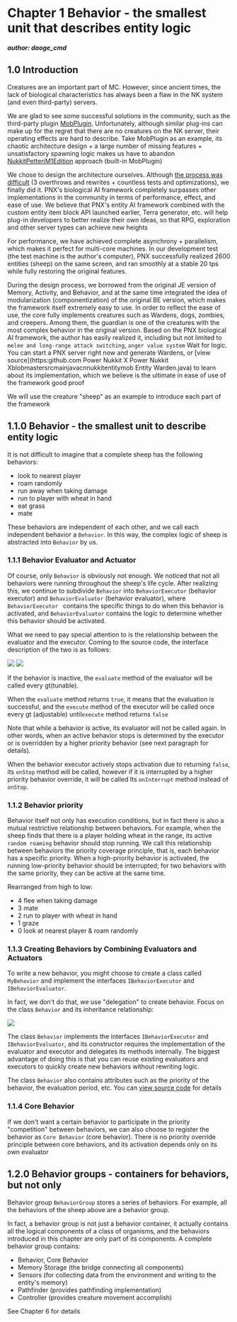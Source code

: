 # Chapter 1 Behavior - the smallest unit that describes entity logic

_**author: daoge_cmd**_

## 1.0 Introduction

Creatures are an important part of MC. However, since ancient times, the lack of biological characteristics has always been a flaw in the NK system (and even third-party) servers.

We are glad to see some successful solutions in the community, such as the third-party plugin [MobPlugin](https://github.com/Nukkit-coders/MobPlugin). Unfortunately, although similar plug-ins can make up for the regret that there are no creatures on the NK server, their operating effects are hard to describe. Take MobPlugin as an example, its chaotic architecture design + a large number of missing features + unsatisfactory spawning logic makes us have to abandon [NukkitPetteriM1Edition](https://github.com/PetteriM1/NukkitPetteriM1Edition) approach (built-in MobPlugin)

We chose to design the architecture ourselves. Although [the process was difficult](https://www.minebbs.com/threads/powernukkitx-ai-2022-7-29.13358/) (3 overthrows and rewrites + countless tests and optimizations), we finally did it. PNX's biological AI framework completely surpasses other implementations in the community in terms of performance, effect, and ease of use. We believe that PNX's entity AI framework combined with the custom entity item block API launched earlier, Terra generator, etc. will help plug-in developers to better realize their own ideas, so that RPG, exploration and other server types can achieve new heights

For performance, we have achieved complete asynchrony + parallelism, which makes it perfect for multi-core machines. In our development test (the test machine is the author's computer), PNX successfully realized 2600 entities (sheep) on the same screen, and ran smoothly at a stable 20 tps while fully restoring the original features.

During the design process, we borrowed from the original JE version of Memory, Activity, and Behavior, and at the same time integrated the idea of modularization (componentization) of the original BE version, which makes the framework itself extremely easy to use. In order to reflect the ease of use, the core fully implements creatures such as Wardens, dogs, zombies, and creepers. Among them, the guardian is one of the creatures with the most complex behavior in the original version. Based on the PNX biological AI framework, the author has easily realized it, including but not limited to ``` melee and long-range attack switching```, ```anger value system``` Wait for logic. You can start a PNX server right now and generate Wardens, or [view source](https:github.com Power Nukkit X Power Nukkit Xblobmastersrcmainjavacnnukkitentitymob Entity Warden.java) to learn about its implementation, which we believe is the ultimate in ease of use of the framework good proof

We will use the creature "sheep" as an example to introduce each part of the framework

## 1.1.0 Behavior - the smallest unit to describe entity logic

It is not difficult to imagine that a complete sheep has the following behaviors:

- look to nearest player
- roam randomly
- run away when taking damage
- run to player with wheat in hand
- eat grass
- mate

These behaviors are independent of each other, and we call each independent behavior a ```Behavior```. In this way, the complex logic of sheep is abstracted into ```Behavior``` by us.

### 1.1.1 Behavior Evaluator and Actuator

Of course, only ```Behavior``` is obviously not enough. We noticed that not all behaviors were running throughout the sheep's life cycle. After realizing this, we continue to subdivide ```Behavior``` into ```BehaviorExecutor``` (behavior executor) and ```BehaviorEvaluator``` (behavior evaluator), where ```BehaviorExecutor ``` contains the specific things to do when this behavior is activated, and ```BehaviorEvaluator``` contains the logic to determine whether this behavior should be activated.

What we need to pay special attention to is the relationship between the evaluator and the executor. Coming to the source code, the interface description of the two is as follows:

![](../../../../image/entity-ai/cd5125c1.png)
![](../../../../image/entity-ai/6634698d.png)

If the behavior is inactive, the ```evaluate``` method of the evaluator will be called every gt(tunable).

When the ```evaluate``` method returns ```true```, it means that the evaluation is successful, and the ```execute``` method of the executor will be called once every gt (adjustable) until```execute``` method returns ```false```

Note that while a behavior is active, its evaluator will not be called again. In other words, when an active behavior stops is determined by the executor or is overridden by a higher priority behavior (see next paragraph for details).

When the behavior executor actively stops activation due to returning ```false```, its ```onStop``` method will be called, however if it is interrupted by a higher priority behavior override, it will be called Its ```onInterrupt``` method instead of ```onStop```.

### 1.1.2 Behavior priority

Behavior itself not only has execution conditions, but in fact there is also a mutual restrictive relationship between behaviors. For example, when the sheep finds that there is a player holding wheat in the range, its active ```random roaming``` behavior should stop running. We call this relationship between behaviors the priority coverage principle, that is, each behavior has a specific priority. When a high-priority behavior is activated, the running low-priority behavior should be interrupted; for two behaviors with the same priority, they can be active at the same time. 

Rearranged from high to low:

- 4 flee when taking damage 
- 3 mate 
- 2 run to player with wheat in hand 
- 1 graze 
- 0 look at nearest player & roam randomly

### 1.1.3 Creating Behaviors by Combining Evaluators and Actuators

To write a new behavior, you might choose to create a class called ```MyBehavior``` and implement the interfaces ```IBehaviorExecutor``` and ```IBehaviorEvaluator```.

In fact, we don't do that, we use "delegation" to create behavior. Focus on the class ```Behavior``` and its inheritance relationship:

![](../../../../image/entity-ai/1effadd0.png)

The class ```Behavior``` implements the interfaces ```IBehaviorExecutor``` and ```IBehaviorEvaluator```, and its constructor requires the implementation of the evaluator and executor and delegates its methods internally. The biggest advantage of doing this is that you can reuse existing evaluators and executors to quickly create new behaviors without rewriting logic.

The class ```Behavior``` also contains attributes such as the priority of the behavior, the evaluation period, etc. You can [view source code](https://github.com/PowerNukkitX/PowerNukkitX/blob/master/src/main/java/cn/nukkit/entity/ai/behavior/Behavior.java) for details

### 1.1.4 Core Behavior

If we don't want a certain behavior to participate in the priority "competition" between behaviors, we can also choose to register the behavior as ```Core Behavior``` (core behavior). There is no priority override principle between core behaviors, and its activation depends only on its own evaluator

## 1.2.0 Behavior groups - containers for behaviors, but not only

Behavior group ```BehaviorGroup``` stores a series of behaviors. For example, all the behaviors of the sheep above are a behavior group.

In fact, a behavior group is not just a behavior container, it actually contains all the logical components of a class of organisms, and the behaviors introduced in this chapter are only part of its components. A complete behavior group contains:

- Behavior, Core Behavior
- Memory Storage (the bridge connecting all components) 
- Sensors (for collecting data from the environment and writing to the entity's memory) 
- Pathfinder (provides pathfinding implementation) 
- Controller (provides creature movement accomplish)

See Chapter 6 for details